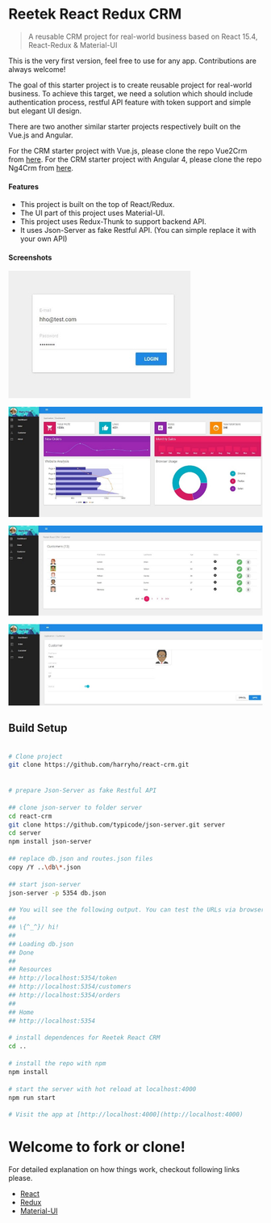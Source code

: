 # Reetek React Redux CRM


> A reusable CRM project for real-world business based on React 15.4, React-Redux & Material-UI



This is the very first version, feel free to use for any app. Contributions are always welcome!

The goal of this starter project is to create reusable project for real-world business. To achieve this target, we need a solution which should include authentication process, restful API feature with token support and simple but elegant UI design. 

There are two another similar starter projects respectively built on the Vue.js and Angular. 

For the CRM starter project with Vue.js, please clone the repo Vue2Crm from [here](https://github.com/harryho/vue2crm.git).
For the CRM starter project with Angular 4, please clone the repo Ng4Crm from [here](https://github.com/harryho/ng4crm.git).

#### Features

* This project is built on the top of React/Redux. 
* The UI part of this project uses Material-UI. 
* This project uses Redux-Thunk to support backend API.
* It uses Json-Server as fake Restful API. (You can simple replace it with your own API)



#### Screenshots

![Screenshot1](screenshots/screenshot-1.jpg)

![Screenshot2](screenshots/screenshot-2.jpg)

![Screenshot3](screenshots/screenshot-3.jpg)

![Screenshot4](screenshots/screenshot-4.jpg)


## Build Setup

``` bash

# Clone project
git clone https://github.com/harryho/react-crm.git


# prepare Json-Server as fake Restful API

## clone json-server to folder server
cd react-crm
git clone https://github.com/typicode/json-server.git server
cd server
npm install json-server

## replace db.json and routes.json files
copy /Y ..\db\*.json

## start json-server
json-server -p 5354 db.json

## You will see the following output. You can test the URLs via browser.
##
## \{^_^}/ hi!                        
##                                    
## Loading db.json                    
## Done                               
##                                    
## Resources                          
## http://localhost:5354/token        
## http://localhost:5354/customers    
## http://localhost:5354/orders       
##                                    
## Home                               
## http://localhost:5354              

# install dependences for Reetek React CRM
cd ..

# install the repo with npm
npm install

# start the server with hot reload at localhost:4000
npm run start

# Visit the app at [http://localhost:4000](http://localhost:4000)

```



# Welcome to fork or clone!

For detailed explanation on how things work, checkout following links please.

* [React](https://facebook.github.io/react/)
* [Redux](http://redux.js.org/)
* [Material-UI](http://www.material-ui.com/)


